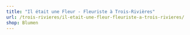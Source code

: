 ```yaml
---
title: "Il était une Fleur - Fleuriste à Trois-Rivières"
url: /trois-rivieres/il-etait-une-fleur-fleuriste-a-trois-rivieres/
shop: Blumen
---
```

